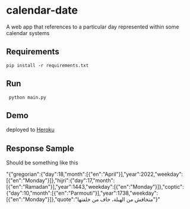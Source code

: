 # calendar-date
A web app that references to a particular day represented within some calendar systems


## Requirements
 `pip install -r requirements.txt`
 
## Run
 ` python main.py`
 
## Demo
 deployed to [Heroku](https://calendar-date.herokuapp.com/?lang=ara,en)
 ## Response Sample
 
 Should be something like this
 
 "{"gregorian":{"day":18,"month":[{"en":"April"}],"year":2022,"weekday":[{"en":"Monday"}]},"hijri":{"day":17,"month":[{"en":"Ramadan"}],"year":1443,"weekday":[{"en":"Monday"}]},"coptic":{"day":10,"month":[{"en":"Parmouti"}],"year":1738,"weekday":[{"en":"Monday"}]},"quote":"متخافش من الهبلة، خاف من خلفتها"}"
 


 